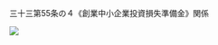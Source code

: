 三十三第55条の４《創業中小企業投資損失準備金》関係

![](https://www.nta.go.jp/tmp/8e3ce3bd-73a7-4238-be97-d321ec4c05f5/images/cb9314ff6587153277398e1edffefd9ab682a0d5e1162da5cadf9f663218c2aa.jpg)